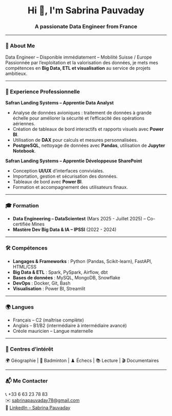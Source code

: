<h1 align="center">Hi 👋, I'm Sabrina Pauvaday</h1>
<h3 align="center">A passionate Data Engineer from France</h3>

---

### 🚀 About Me
Data Engineer – Disponible immédiatement – Mobilité Suisse / Europe  
Passionnée par l’exploitation et la valorisation des données, je mets mes compétences en **Big Data, ETL et visualisation** au service de projets ambitieux.  

---

### 💼 Experience Professionnelle

**Safran Landing Systems – Apprentie Data Analyst**  
- Analyse de données avioniques : traitement de données à grande échelle pour améliorer la sécurité et l’efficacité des opérations aériennes.  
- Création de tableaux de bord interactifs et rapports visuels avec **Power BI**.  
- Utilisation de **DAX** pour calculs et mesures personnalisées.  
- **PostgreSQL**, nettoyage de données avec **Pandas**, utilisation de **Jupyter Notebook**.  

**Safran Landing Systems – Apprentie Développeuse SharePoint**  
- Conception **UI/UX** d’interfaces conviviales.  
- Importation, gestion et sécurisation des données.  
- Tableaux de bord avec **Power BI**.  
- Formation et accompagnement des utilisateurs finaux.  

---

### 🎓 Formation

- **Data Engineering – DataScientest** (Mars 2025 - Juillet 2025) – Co-certifiée Mines  
- **Mastère Dev Big Data & IA – IPSSI** (2022 - 2024)  

---

### 🛠️ Compétences

- **Langages & Frameworks** : Python (Pandas, Scikit-learn), FastAPI, HTML/CSS  
- **Big Data & ETL** : Spark, PySpark, Airflow, dbt  
- **Bases de données** : MySQL, MongoDB, Snowflake  
- **DevOps** : Docker, Git, Bash  
- **Visualisation** : Power BI, Streamlit  

---

### 🌍 Langues
- Français – C2 (maîtrise complète)  
- Anglais – B1/B2 (intermédiaire à intermédiaire avancé)  
- Créole mauricien – Langue maternelle  

---

### 🎯 Centres d’intérêt
🌍 Géographie | 🏸 Badminton | ♟️ Échecs | 📚 Lecture | 🎬 Documentaires  

---

### 📬 Me Contacter
📞 +33 6 63 23 78 83  
✉️ [sabrinapauvaday78@gmail.com](mailto:sabrinapauvaday78@gmail.com)  
💼 [LinkedIn – Sabrina Pauvaday](https://www.linkedin.com/)  

